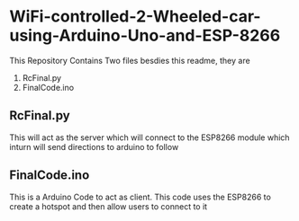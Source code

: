 # WiFi-controlled-2-Wheeled-car-using-Arduino-Uno-and-ESP-8266
This Repository Contains Two files besdies this readme, they are
  1. RcFinal.py
  2. FinalCode.ino

## RcFinal.py
This will act as the server which will connect to the ESP8266 module which inturn will send directions to arduino to follow

## FinalCode.ino
This is a Arduino Code to act as client. This code uses the ESP8266 to create a hotspot and then allow users to connect to it 


